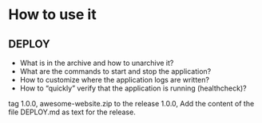 # How to use it

## DEPLOY

- What is in the archive and how to unarchive it?
- What are the commands to start and stop the application?
- How to customize where the application logs are written?
- How to “quickly” verify that the application is running (healthcheck)?


tag 1.0.0,
awesome-website.zip to the release 1.0.0,
Add the content of the file DEPLOY.md as text for the release.